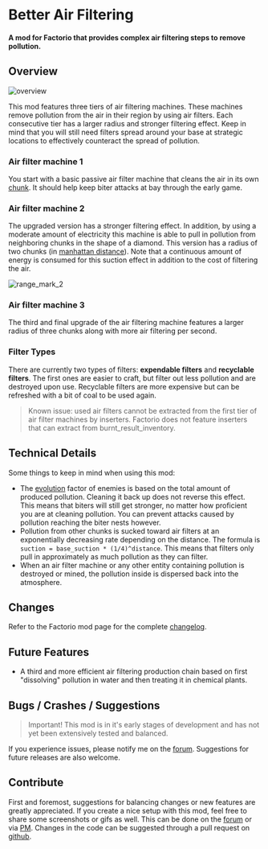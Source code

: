 # Better Air Filtering
#### A mod for Factorio that provides complex air filtering steps to remove pollution.


## Overview
![overview](https://github.com/JoeyDP/Factorio-Better-Air-Filtering/blob/master/res/overview.png?raw=true)

This mod features three tiers of air filtering machines. These machines remove pollution from the air in their region by using air filters. Each consecutive tier has a larger radius and stronger filtering effect. Keep in mind that you will still need filters spread around your base at strategic locations to effectively counteract the spread of pollution.  

### Air filter machine 1
You start with a basic passive air filter machine that cleans the air in its own [chunk](https://wiki.factorio.com/Map_structure#Chunk). It should help keep biter attacks at bay through the early game.

### Air filter machine 2
The upgraded version has a stronger filtering effect. In addition, by using a moderate amount of electricity this machine is able to pull in pollution from neighboring chunks in the shape of a diamond. This version has a radius of two chunks (in [manhattan distance](https://en.wikipedia.org/wiki/Taxicab_geometry)). Note that a continuous amount of energy is consumed for this suction effect in addition to the cost of filtering the air.

![range_mark_2](https://github.com/JoeyDP/Factorio-Better-Air-Filtering/blob/master/res/radius_mk2.png?raw=true)

### Air filter machine 3
The third and final upgrade of the air filtering machine features a larger radius of three chunks along with more air filtering per second.

### Filter Types
There are currently two types of filters: __expendable filters__ and __recyclable filters__. The first ones are easier to craft, but filter out less pollution and are destroyed upon use. Recyclable filters are more expensive but can be refreshed with a bit of coal to be used again.

> Known issue: used air filters cannot be extracted from the first tier of air filter machines by inserters. Factorio does not feature inserters that can extract from burnt_result_inventory.


## Technical Details
Some things to keep in mind when using this mod:
 - The [evolution](https://wiki.factorio.com/Enemies#Evolution) factor of enemies is based on the total amount of produced pollution. Cleaning it back up does not reverse this effect. This means that biters will still get stronger, no matter how proficient you are at cleaning pollution. You can prevent attacks caused by pollution reaching the biter nests however.
 - Pollution from other chunks is sucked toward air filters at an exponentially decreasing rate depending on the distance. The formula is `suction = base_suction * (1/4)^distance`. This means that filters only pull in approximately as much pollution as they can filter.
 - When an air filter machine or any other entity containing pollution is destroyed or mined, the pollution inside is dispersed back into the atmosphere.


## Changes
Refer to the Factorio mod page for the complete [changelog](https://mods.factorio.com/mod/better-air-filtering/changelog).


## Future Features
 - A third and more efficient air filtering production chain based on first "dissolving" pollution in water and then treating it in chemical plants.


## Bugs / Crashes / Suggestions
> Important! This mod is in it's early stages of development and has not yet been extensively tested and balanced.

If you experience issues, please notify me on the [forum](https://mods.factorio.com/mod/better-air-filtering/discussion). Suggestions for future releases are also welcome.

## Contribute
First and foremost, suggestions for balancing changes or new features are greatly appreciated. If you create a nice setup with this mod, feel free to share some screenshots or gifs as well. This can be done on the [forum](https://mods.factorio.com/mod/better-air-filtering/discussion) or via [PM](https://forums.factorio.com/ucp.php?i=pm&mode=compose&u=75847).
Changes in the code can be suggested through a pull request on [github](https://github.com/JoeyDP/Factorio-Better-Air-Filtering).

